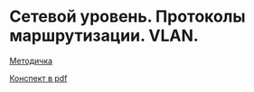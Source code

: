 # Сетевой уровень. Протоколы маршрутизации. VLAN.

[Методичка](https://gbcdn.mrgcdn.ru/uploads/asset/5148811/attachment/9dee43686af89b4dbd65dfb8c80bec0b.pdf)

[Конспект в pdf](https://cloud.mail.ru/public/DZiH/awGdd1bF1)